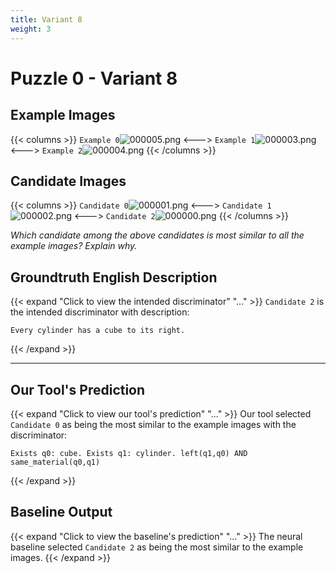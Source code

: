 ```yaml
---
title: Variant 8
weight: 3
---
```


# Puzzle 0 - Variant 8

## Example Images
{{< columns >}}
`Example 0`![000005.png](/clevr-variants/apocope/fovariant-8/render/images/CLEVR_val_000005.png)
<--->
`Example 1`![000003.png](/clevr-variants/apocope/fovariant-8/render/images/CLEVR_val_000003.png)
<--->
`Example 2`![000004.png](/clevr-variants/apocope/fovariant-8/render/images/CLEVR_val_000004.png)
{{< /columns >}}

## Candidate Images
{{< columns >}}
`Candidate 0`![000001.png](/clevr-variants/apocope/fovariant-8/render/images/CLEVR_val_000001.png)
<--->
`Candidate 1`![000002.png](/clevr-variants/apocope/fovariant-8/render/images/CLEVR_val_000002.png)
<--->
`Candidate 2`![000000.png](/clevr-variants/apocope/fovariant-8/render/images/CLEVR_val_000000.png)
{{< /columns >}}

*Which candidate among the above candidates is most similar to all the example images? Explain why.*

## Groundtruth English Description

{{< expand "Click to view the intended discriminator" "..." >}}
`Candidate 2` is the intended discriminator with description:
```plaintext 
Every cylinder has a cube to its right.
```
{{< /expand >}}

---



## Our Tool's Prediction

{{< expand "Click to view our tool's prediction" "..." >}}
Our tool selected `Candidate 0` as being the most similar to the example images with the discriminator:
```plaintext
Exists q0: cube. Exists q1: cylinder. left(q1,q0) AND same_material(q0,q1)
```
{{< /expand >}}



## Baseline Output

{{< expand "Click to view the baseline's prediction" "..." >}}
The neural baseline selected `Candidate 2` as being the most similar to the example images.
{{< /expand >}}

